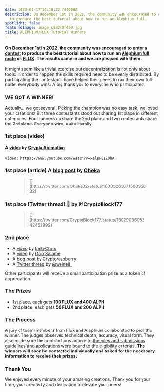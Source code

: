 ```yaml
---
date: 2023-01-17T14:18:22.744000Z
description: On December 1st in 2022, the community was encouraged to enter a contest
  to produce the best tutorial about how to run an Alephium full…
spotlight: false
featuredImage: image_c88240f459.jpg
title: ALEPHIUM/FLUX Tutorial Winners
---
```


#### On December 1st in 2022, the community was encouraged to [enter a contest](/news/post/alephium-flux-tutorial-contest-81054caf926) to produce the best tutorial about how to run an [Alephium full node](https://github.com/alephium/alephium/) on [FLUX](https://runonflux.io/). The results came in and we are pleased with them.

It might seem like a trivial exercise but decentralization is not only about tools: in order to happen the skills required need to be evenly distributed. By participating the contestants have helped their peers to run their own full-node: everybody wins. A big thank you to everyone who participated.

### WE GOT A WINNER!

Actually… we got several. Picking the champion was no easy task, we loved your creations! But three contestants stood out sharing 1st place in different categories. Four runners up share the 2nd place and two contestants share the 3rd place. Everyone wins, quite literally.

### 1st place (video)

#### A [video](https://youtu.be/xelpHE1Z0hA) by [Crypto Animation](https://www.youtube.com/@Crypto-Animation)

`video: https://www.youtube.com/watch?v=xelpHE1Z0hA`

### 1st place (article) A [blog post](https://medium.com/@Oheka/2134def9b7d0) by [Oheka](https://medium.com/@Oheka)

<figure id="05a2" class="graf graf--figure graf--iframe graf-after--h3">
<blockquote>
[](https://twitter.com/Oheka32/status/1603326387158392832)
</blockquote>
</figure>

### 1st place (Twitter thread) [🧵](https://emojipedia.org/thread/) by [@CryptoBlock177](https://twitter.com/CryptoBlock177)

<figure id="bfb6" class="graf graf--figure graf--iframe graf-after--h3">
<blockquote>
[](https://twitter.com/CryptoBlock177/status/1602903695242452992)
</blockquote>
</figure>

### 2nd place

- A [video](https://www.youtube.com/watch?v=nj4Ypgj0Xow) by [LeftyChris](https://www.youtube.com/@leftychris1058)
- A [video](https://www.youtube.com/watch?v=ALrV-axWowY) by [Galo Salame](https://www.youtube.com/@galosf)
- A [blog post](https://steemit.com/alephium/@cryptoraspberry/host-your-own-alephium-node-on-decentralized-web-3-0-flux-tutorial) by [Cryptoraspberry](https://steemit.com/@cryptoraspberry)
- A [Twitter thread](https://twitter.com/weineil_/status/1612568785948495903) by [@weineil\_](https://twitter.com/weineil_)

Other participants will receive a small participation prize as a token of appreciation.

### The Prizes

- 1st place, each gets **100 FLUX and 400 ALPH**
- 2nd place, each gets **50 FLUX and 200 ALPH**

### The Process

A jury of team-members from Flux and Alephium collaborated to pick the winner. The judges observed technical depth, accuracy, visual form. They also made sure the contributions adhere to [the rules and submissions guidelines](/news/post/alephium-flux-tutorial-contest-81054caf926#6cf2) and applications were bound to the [eligibility criterias](https://github.com/alephium/community/blob/master/RewardProgramRules.md#eligibility-criteria). **The winners will soon be contacted individually and asked for the necessary information to receive their prizes.**

### Thank You

We enjoyed every minute of your amazing creations. Thank you for your time, your creativity and dedication to elevate your peers!
